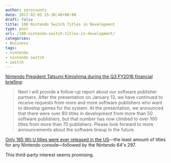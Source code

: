 ```yaml
---
author: zerocounts
date: 2017-02-01 15:30:40+00:00
draft: false
title: 100 Nintendo Switch Titles in Development
type: post
url: /100-nintendo-switch-titles-in-development/
categories:
- Business
tags:
- nintendo
- nintendo switch
- switch
---
```


[Nintendo President Tatsumi Kimishima during the Q3 FY2016 financial briefing](https://www.nintendo.co.jp/ir/pdf/2017/170201_2e.pdf):

> Next I will provide a follow-up report about our software publisher partners. After the presentation on January 13, we have continued to receive requests from more and more software publishers who want to develop games for the system. At the presentation, we announced that there were over 80 titles in development from more than 50 software publishers, but that number has now climbed to over 100 titles from more than 70 publishers. Please look forward to more announcements about the software lineup in the future.

[Only 165 Wii U titles were ever released in the US](http://www.polygon.com/2017/1/31/14413160/nintendo-games-by-system-graphic)—the least amount of titles for any Nintendo console—followed by the Nintendo 64's 297.

This third-party interest seems promising.
